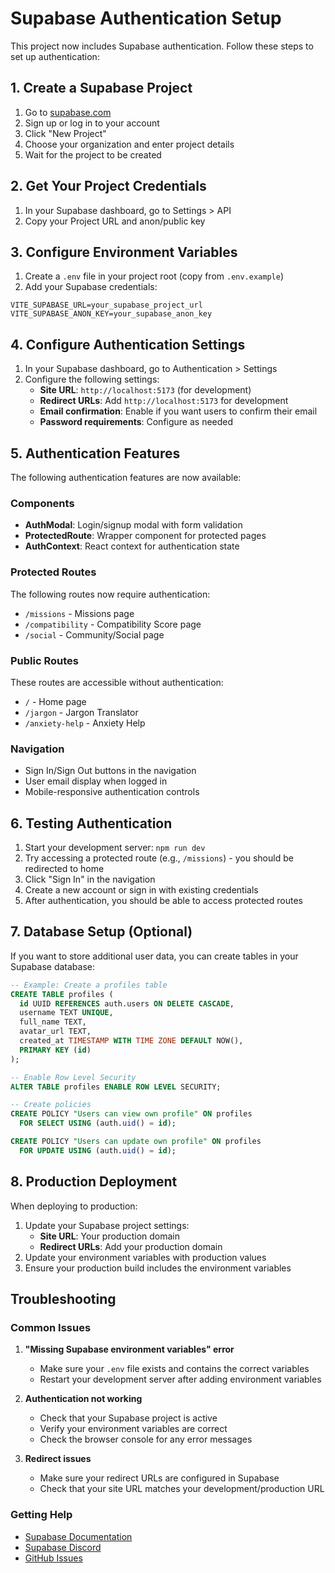 # Supabase Authentication Setup

This project now includes Supabase authentication. Follow these steps to set up authentication:

## 1. Create a Supabase Project

1. Go to [supabase.com](https://supabase.com)
2. Sign up or log in to your account
3. Click "New Project"
4. Choose your organization and enter project details
5. Wait for the project to be created

## 2. Get Your Project Credentials

1. In your Supabase dashboard, go to Settings > API
2. Copy your Project URL and anon/public key

## 3. Configure Environment Variables

1. Create a `.env` file in your project root (copy from `.env.example`)
2. Add your Supabase credentials:

```env
VITE_SUPABASE_URL=your_supabase_project_url
VITE_SUPABASE_ANON_KEY=your_supabase_anon_key
```

## 4. Configure Authentication Settings

1. In your Supabase dashboard, go to Authentication > Settings
2. Configure the following settings:
   - **Site URL**: `http://localhost:5173` (for development)
   - **Redirect URLs**: Add `http://localhost:5173` for development
   - **Email confirmation**: Enable if you want users to confirm their email
   - **Password requirements**: Configure as needed

## 5. Authentication Features

The following authentication features are now available:

### Components
- **AuthModal**: Login/signup modal with form validation
- **ProtectedRoute**: Wrapper component for protected pages
- **AuthContext**: React context for authentication state

### Protected Routes
The following routes now require authentication:
- `/missions` - Missions page
- `/compatibility` - Compatibility Score page  
- `/social` - Community/Social page

### Public Routes
These routes are accessible without authentication:
- `/` - Home page
- `/jargon` - Jargon Translator
- `/anxiety-help` - Anxiety Help

### Navigation
- Sign In/Sign Out buttons in the navigation
- User email display when logged in
- Mobile-responsive authentication controls

## 6. Testing Authentication

1. Start your development server: `npm run dev`
2. Try accessing a protected route (e.g., `/missions`) - you should be redirected to home
3. Click "Sign In" in the navigation
4. Create a new account or sign in with existing credentials
5. After authentication, you should be able to access protected routes

## 7. Database Setup (Optional)

If you want to store additional user data, you can create tables in your Supabase database:

```sql
-- Example: Create a profiles table
CREATE TABLE profiles (
  id UUID REFERENCES auth.users ON DELETE CASCADE,
  username TEXT UNIQUE,
  full_name TEXT,
  avatar_url TEXT,
  created_at TIMESTAMP WITH TIME ZONE DEFAULT NOW(),
  PRIMARY KEY (id)
);

-- Enable Row Level Security
ALTER TABLE profiles ENABLE ROW LEVEL SECURITY;

-- Create policies
CREATE POLICY "Users can view own profile" ON profiles
  FOR SELECT USING (auth.uid() = id);

CREATE POLICY "Users can update own profile" ON profiles
  FOR UPDATE USING (auth.uid() = id);
```

## 8. Production Deployment

When deploying to production:

1. Update your Supabase project settings:
   - **Site URL**: Your production domain
   - **Redirect URLs**: Add your production domain
2. Update your environment variables with production values
3. Ensure your production build includes the environment variables

## Troubleshooting

### Common Issues

1. **"Missing Supabase environment variables" error**
   - Make sure your `.env` file exists and contains the correct variables
   - Restart your development server after adding environment variables

2. **Authentication not working**
   - Check that your Supabase project is active
   - Verify your environment variables are correct
   - Check the browser console for any error messages

3. **Redirect issues**
   - Make sure your redirect URLs are configured in Supabase
   - Check that your site URL matches your development/production URL

### Getting Help

- [Supabase Documentation](https://supabase.com/docs)
- [Supabase Discord](https://discord.supabase.com)
- [GitHub Issues](https://github.com/supabase/supabase/issues)


